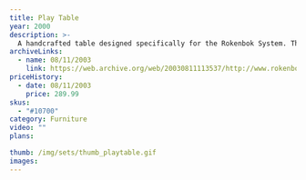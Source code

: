 ```yaml
---
title: Play Table
year: 2000
description: >-
  A handcrafted table designed specifically for the Rokenbok System. The rugged tabletop border, constructed of Rokenbok building pieces, will allow you to extend off the table's surface by cantilevering monorail tracks or roadways. And, by using the border in tandem with the new RC Elevator, you can even build all the way to the floor! And now, two or more tables fit neatly side-by-side for even more playing area! The Rokenbok Play Table is about four feet long by three feet wide, with an adjustable height of 22 to 30 inches. Includes carpet playing surface. Command Deck mounts securely. 185 building pieces included. Dimensions: 47.10 (l) x 36.10 (w)
archiveLinks:
  - name: 08/11/2003
    link: https://web.archive.org/web/20030811113537/http://www.rokenbok.com/catalog/pd_bb_play_table.html
priceHistory:
  - date: 08/11/2003
    price: 289.99
skus:
  - "#10700"
category: Furniture
video: ""
plans:

thumb: /img/sets/thumb_playtable.gif
images:
---
```

